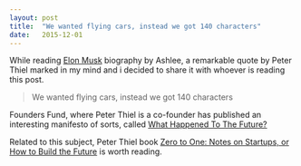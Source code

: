 ```yaml
---
layout: post
title:  "We wanted flying cars, instead we got 140 characters"
date:   2015-12-01
---
```


While reading [Elon Musk](http://www.amazon.com/Elon-Musk-SpaceX-Fantastic-Future/dp/0062301233) biography by Ashlee, a remarkable quote by Peter Thiel marked in my mind and i decided to share it with whoever is reading this post.

<blockquote>We wanted flying cars, instead we got 140 characters</blockquote>

Founders Fund, where Peter Thiel is a co-founder has published an interesting manifesto of sorts, called [What Happened To The Future?](http://foundersfund.com/the-future)


Related to this subject, Peter Thiel book [Zero to One: Notes on Startups, or How to Build the Future](http://www.amazon.com/gp/product/0804139296) is worth reading.